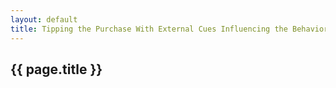 ```yaml
---
layout: default
title: Tipping the Purchase With External Cues Influencing the Behaviors of Ambivalent Consumers with Contextual Primes
---
```

<h2>{{ page.title }}</h2>

<p></p>

<p><object classid="clsid:CA8A9780-280D-11CF-A24D-444553540000" width="1000" height="1200" border="0">  
    <param name="_Version" value="65539">  
    <param name="_ExtentX" value="20108">  
    <param name="_ExtentY" value="10866">  
    <param name="_StockProps" value="0">  
    <param name="SRC" value="/docs/2016-09-01-Tipping-the-Purchase-With-External-Cues-Influencing-the-Behaviors-of-Ambivalent-Consumers-with-Contextual-Primes.pdf">  
    <object data="/docs/2016-09-01-Tipping-the-Purchase-With-External-Cues-Influencing-the-Behaviors-of-Ambivalent-Consumers-with-Contextual-Primes.pdf" type="application/pdf" width="1000" height="1200">   
    </object>  
</object> </p>
